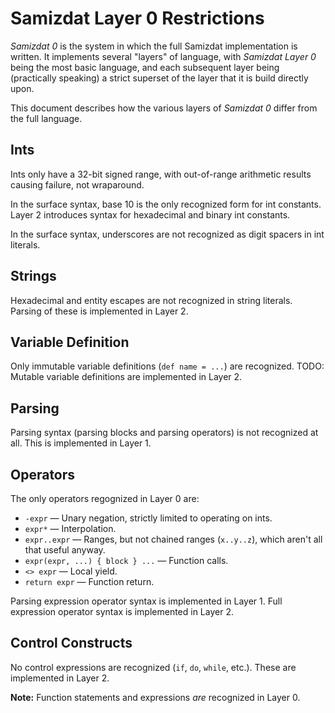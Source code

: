 Samizdat Layer 0 Restrictions
=============================

*Samizdat 0* is the system in which the full Samizdat implementation is
written. It implements several "layers" of language, with *Samizdat Layer 0*
being the most basic language, and each subsequent layer being (practically
speaking) a strict superset of the layer that it is build directly upon.

This document describes how the various layers of *Samizdat 0* differ
from the full language.


Ints
----

Ints only have a 32-bit signed range, with out-of-range arithmetic
results causing failure, not wraparound.

In the surface syntax, base 10 is the only recognized form for int
constants. Layer 2 introduces syntax for hexadecimal and binary int
constants.

In the surface syntax, underscores are not recognized as digit spacers
in int literals.

Strings
-------

Hexadecimal and entity escapes are not recognized in string literals.
Parsing of these is implemented in Layer 2.

Variable Definition
-------------------

Only immutable variable definitions (`def name = ...`) are recognized.
TODO: Mutable variable definitions are implemented in Layer 2.

Parsing
-------

Parsing syntax (parsing blocks and parsing operators) is not recognized at
all. This is implemented in Layer 1.

Operators
---------

The only operators regognized in Layer 0 are:

* `-expr` &mdash; Unary negation, strictly limited to operating on ints.
* `expr*` &mdash; Interpolation.
* `expr..expr` &mdash; Ranges, but not chained ranges (`x..y..z`), which
  aren't all that useful anyway.
* `expr(expr, ...) { block } ...` &mdash; Function calls.
* `<> expr` &mdash; Local yield.
* `return expr` &mdash; Function return.

Parsing expression operator syntax is implemented in Layer 1.
Full expression operator syntax is implemented in Layer 2.

Control Constructs
------------------

No control expressions are recognized (`if`, `do`, `while`, etc.). These
are implemented in Layer 2.

**Note:** Function statements and expressions *are* recognized in Layer 0.

